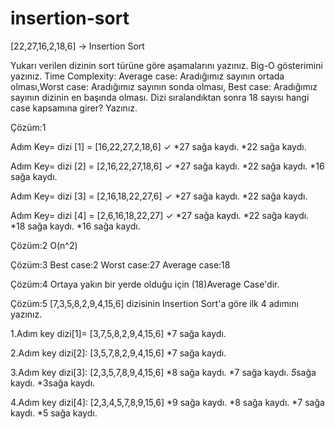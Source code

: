 # insertion-sort
[22,27,16,2,18,6] -> Insertion Sort

Yukarı verilen dizinin sort türüne göre aşamalarını yazınız. Big-O gösterimini yazınız. Time Complexity: Average case: Aradığımız sayının ortada olması,Worst case: Aradığımız sayının sonda olması, Best case: Aradığımız sayının dizinin en başında olması. Dizi sıralandıktan sonra 18 sayısı hangi case kapsamına girer? Yazınız.

Çözüm:1

Adım Key= dizi [1] = [16,22,27,2,18,6] ✓
*27 sağa kaydı.
*22 sağa kaydı.

Adım Key= dizi [2] = [2,16,22,27,18,6] ✓
*27 sağa kaydı.
*22 sağa kaydı.
*16 sağa kaydı.

Adım Key= dizi [3] = [2,16,18,22,27,6] ✓
*27 sağa kaydı.
*22 sağa kaydı.

Adım Key= dizi [4] = [2,6,16,18,22,27] ✓
*27 sağa kaydı.
*22 sağa kaydı.
*18 sağa kaydı.
*16 sağa kaydı.

Çözüm:2
O(n^2)

Çözüm:3
Best case:2 
Worst case:27 
Average case:18

Çözüm:4
Ortaya yakın bir yerde olduğu için (18)Average Case'dir.

Çözüm:5 [7,3,5,8,2,9,4,15,6] dizisinin Insertion Sort'a göre ilk 4 adımını yazınız.

1.Adım key dizi[1]= [3,7,5,8,2,9,4,15,6]
*7 sağa kaydı.

2.Adım key dizi[2]: [3,5,7,8,2,9,4,15,6]
*7 sağa kaydı.

3.Adım key dizi[3]: [2,3,5,7,8,9,4,15,6]
*8 sağa kaydı.
*7 sağa kaydı.
*5*sağa kaydı.
*3sağa  kaydı.

4.Adım key dizi[4]: [2,3,4,5,7,8,9,15,6]
*9 sağa kaydı.
*8 sağa kaydı.
*7 sağa kaydı.
*5 sağa kaydı.


